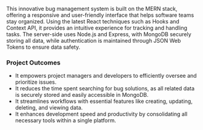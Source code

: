 
This innovative bug management system is built on the MERN stack, offering a responsive and user-friendly interface that helps software teams stay organized. Using the latest React techniques such as Hooks and Context API, it provides an intuitive experience for tracking and handling tasks. The server-side uses Node.js and Express, with MongoDB securely storing all data, while authentication is maintained through JSON Web Tokens to ensure data safety.

### Project Outcomes
- It empowers project managers and developers to efficiently oversee and prioritize issues.
- It reduces the time spent searching for bug solutions, as all related data is securely stored and easily accessible in MongoDB.
- It streamlines workflows with essential features like creating, updating, deleting, and viewing data.
- It enhances development speed and productivity by consolidating all necessary tools within a single platform.
